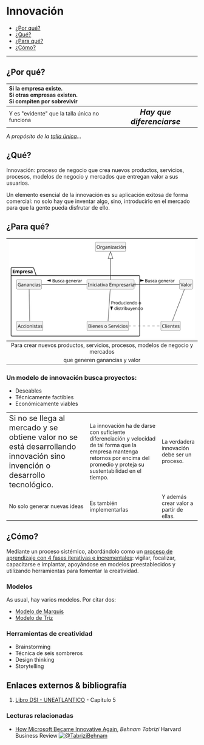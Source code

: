 # Innovación

- [¿Por qué?](#por-qu%C3%A9)
- [¿Qué?](#qu%C3%A9)
- [¿Para qué?](#para-qu%C3%A9)
- [¿Cómo?](#c%C3%B3mo)

<hr />

## ¿Por qué?

<div align="center">

|Si la empresa existe.<br />Si otras empresas existen.<br />Si compiten por sobrevivir| |
:-|:-:
|Y es "evidente" que la talla única no funciona|*<big><big><b>Hay que diferenciarse</b></big></big>*

</div>

*A propósito de la [talla única](https://medium.com/knowable/why-everything-looks-the-same-bad80133dd6e)...*

## ¿Qué?

Innovación: proceso de negocio que crea nuevos productos, servicios, procesos, modelos de negocio y mercados que entregan valor a sus usuarios.

Un elemento esencial de la innovación es su aplicación exitosa de forma comercial: no solo hay que inventar algo, sino, introducirlo en el mercado para que la gente pueda disfrutar de ello.

## ¿Para qué?

<div align="center">

|![](/out/puml.source/empresa/empresa.svg)|
:-:|
Para crear nuevos productos, servicios, procesos, modelos de negocio y mercados|
que generen ganancias y valor|

</div>

### Un modelo de innovación busca proyectos:

- Deseables
- Técnicamente factibles
- Económicamente viables

||||
-|-|-
|<big><big>Si no se llega al mercado y se obtiene valor no se está desarrollando innovación sino invención o desarrollo tecnológico.</big></big>|La innovación ha de darse con suficiente diferenciación y velocidad de tal  forma que la empresa mantenga retornos por encima del promedio y proteja su sustentabilidad en el tiempo.|La verdadera innovación debe ser un proceso.|
 | |
No solo generar nuevas ideas|Es también implementarlas|Y además crear valor a partir de ellas.

## ¿Cómo?

Mediante un proceso sistémico, abordándolo como un [proceso de aprendizaje con 4 fases iterativas e incrementales](t01-06-innovacionComoProceso.md): vigilar, focalizar, capacitarse e implantar, apoyándose en modelos preestablecidos y utilizando herramientas para fomentar la creatividad.

### Modelos 

As usual, hay varios modelos. Por citar dos:

- [Modelo de Marquis](modeloMarquis.md)
- [Modelo de Triz](modeloTriz.md)

### Herramientas de creatividad

- Brainstorming
- Técnica de seis sombreros
- Design thinking
- Storytelling

## Enlaces externos & bibliografía

1. [Libro DSI - UNEATLANTICO](https://campus.uneatlantico.es/pluginfile.php/68989/mod_folder/content/0/Libro%20DSI%20-%20UNEATLANTICO.pdf?forcedownload=1) - Capítulo 5

### Lecturas relacionadas

- [How Microsoft Became Innovative Again](https://hbr.org/2023/02/how-microsoft-became-innovative-again), *Behnam Tabrizi* Harvard Business Review [![@TabriziBehnam](https://img.shields.io/badge/-@TabriziBehnam-000?style=flat&logo=Twitter&logoColor=white)](https://twitter.com/TabriziBehnam)
